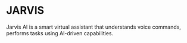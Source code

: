 # JARVIS 
Jarvis AI is a smart virtual assistant that understands voice commands, performs tasks using AI-driven capabilities.
